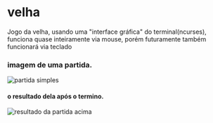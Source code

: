 # velha
Jogo da velha, usando uma "interface gráfica" do terminal(ncurses), funciona quase inteiramente via mouse, porém futuramente também funcionará via teclado


### imagem de uma partida.
![partida simples](https://github.com/patrick7star/estritamente-para-transferencia/blob/main/partida-velha.png)
#### o resultado dela após o termino.
![resultado da partida acima](https://github.com/patrick7star/estritamente-para-transferencia/blob/main/velha-partida-resultado.png)
